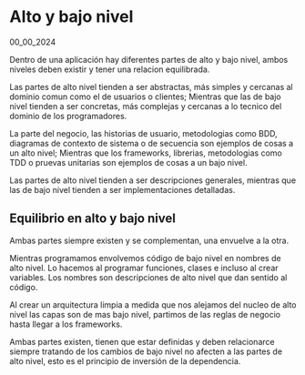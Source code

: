 # Alto y bajo nivel
00_00_2024

Dentro de una aplicación hay diferentes partes de alto y bajo nivel, ambos niveles deben existir y tener una relacion equilibrada.

Las partes de alto nivel tienden a ser abstractas, más simples y cercanas al dominio comun como el de usuarios o clientes; Mientras que las de bajo nivel tienden a ser concretas, más complejas y cercanas a lo tecnico del dominio de los programadores.

La parte del negocio, las historias de usuario, metodologias como BDD, diagramas de contexto de sistema o de secuencia son ejemplos de cosas a un alto nivel; Mientras que los frameworks, librerias, metodologias como TDD o pruevas unitarias son ejemplos de cosas a un bajo nivel.

Las partes de alto nivel tienden a ser descripciones generales, mientras que las de bajo nivel tienden a ser implementaciones detalladas.

## Equilibrio en alto y bajo nivel

Ambas partes siempre existen y se complementan, una envuelve a la otra.

Mientras programamos envolvemos código de bajo nivel en nombres de alto nivel. Lo hacemos al programar funciones, clases e incluso al crear variables. Los nombres son descripciones de alto nivel que dan sentido al código.

Al crear un arquitectura limpia a medida que nos alejamos del nucleo de alto nivel las capas son de mas bajo nivel, partimos de las reglas de negocio hasta llegar a los frameworks.

Ambas partes existen, tienen que estar definidas y deben relacionarce siempre tratando de los cambios de bajo nivel no afecten a las partes de alto nivel, esto es el principio de inversión de la dependencia.
